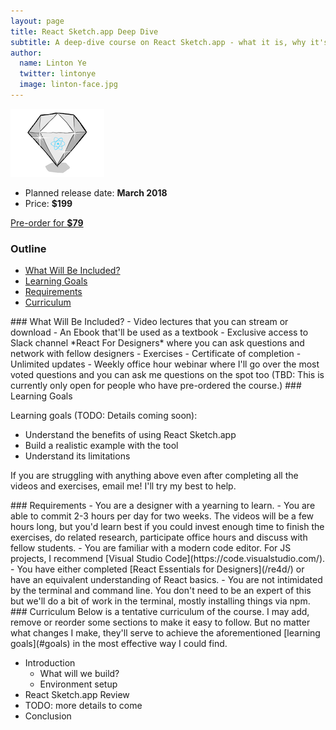 ```yaml
---
layout: page
title: React Sketch.app Deep Dive
subtitle: A deep-dive course on React Sketch.app - what it is, why it's cool and how to use it to turbocharge your design workflow.
author:
  name: Linton Ye
  twitter: lintonye
  image: linton-face.jpg
---
```

![logo](/images/courses/sketch.png)

- Planned release date: **March 2018**
- Price: **$199**

<a href="#" class="button">Pre-order for <strong>$79</strong></a>

### Outline
- [What Will Be Included?](#include)
- [Learning Goals](#goals)
- [Requirements](#requirements)
- [Curriculum](#curriculum)

<a name="include">
### What Will Be Included?
- Video lectures that you can stream or download
- An Ebook that'll be used as a textbook
- Exclusive access to Slack channel *React For Designers* where you can ask questions and network with fellow designers
- Exercises
- Certificate of completion
- Unlimited updates
- Weekly office hour webinar where I'll go over the most voted questions and you can ask me questions on the spot too (TBD: This is currently only open for people who have pre-ordered the course.)

<a name="goals">
### Learning Goals

Learning goals (TODO: Details coming soon):

- Understand the benefits of using React Sketch.app
- Build a realistic example with the tool
- Understand its limitations

If you are struggling with anything above even after completing all the videos and exercises, email me! I'll try my best to help.

<a name="requirements">
### Requirements
- You are a designer with a yearning to learn.
- You are able to commit 2-3 hours per day for two weeks. The videos will be a few hours long, but you'd learn best if you could invest enough time to finish the exercises, do related research, participate office hours and discuss with fellow students.
- You are familiar with a modern code editor. For JS projects, I recommend [Visual Studio Code](https://code.visualstudio.com/).
- You have either completed [React Essentials for Designers](/re4d/) or have an equivalent understanding of React basics.
- You are not intimidated by the terminal and command line. You don't need to be an expert of this but we'll do a bit of work in the terminal, mostly installing things via npm.

<a name="curriculum">
### Curriculum
Below is a tentative curriculum of the course. I may add, remove or reorder some sections to make it easy to follow. But no matter what changes I make, they'll serve to achieve the aforementioned [learning goals](#goals) in the most effective way I could find.

- Introduction
  - What will we build?
  - Environment setup
- React Sketch.app Review
- TODO: more details to come
- Conclusion

<!--
- Connecting dots
  - How does React fit in design work flow?
  - Sketch <-> ReactJS <-> React Native
  - I'm most interested in being able to translate my designs into React Native code, prototyping in code, and a huge bonus would be connecting it all to Sketch in a way similar to AirBnb.
-->
